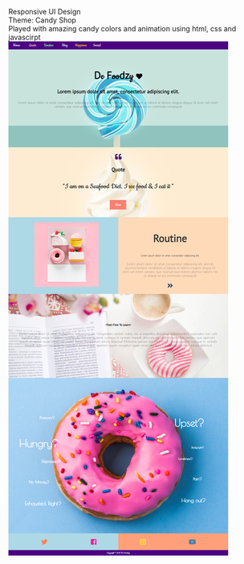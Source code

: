 Responsive UI Design<br>
Theme: Candy Shop<br>
Played with amazing candy colors and animation using html, css and javascirpt 
![](candyShop.png)
